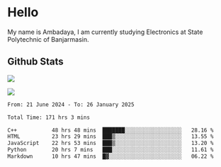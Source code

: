 # Hello

My name is Ambadaya, I am currently studying Electronics at State Polytechnic of Banjarmasin.

## Github Stats
![](https://komarev.com/ghpvc/?username=vorkey&color=41B883&style=for-the-badge)

![](https://readme-stat-vorkey.vercel.app/api/top-langs/?username=vorkey&theme=vue-dark&count_private=true&langs_count=6&size_weight=0.75&count_weight=0.25&layout=compact)

<!-- 
- 👯 I’m looking to collaborate on ... 
- 🤔 I’m looking for help with ...
- 💬 Ask me about ...
- 📫 How to reach me: ...
- 😄 Pronouns: ...
- ⚡ Fun fact: ... -->

<!--START_SECTION:waka-->

```txt
From: 21 June 2024 - To: 26 January 2025

Total Time: 171 hrs 3 mins

C++           48 hrs 48 mins  ███████░░░░░░░░░░░░░░░░░░   28.16 %
HTML          23 hrs 29 mins  ███▒░░░░░░░░░░░░░░░░░░░░░   13.55 %
JavaScript    22 hrs 53 mins  ███▒░░░░░░░░░░░░░░░░░░░░░   13.20 %
Python        20 hrs 7 mins   ███░░░░░░░░░░░░░░░░░░░░░░   11.61 %
Markdown      10 hrs 47 mins  █▓░░░░░░░░░░░░░░░░░░░░░░░   06.22 %
```

<!--END_SECTION:waka-->
